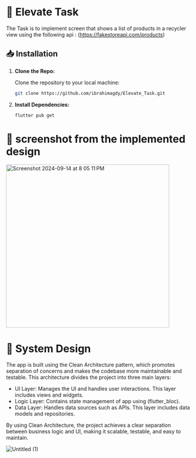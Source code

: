 # 📝 Elevate Task

  The Task is to implement screen that shows a list of products in a recycler view using the following api :
 (https://fakestoreapi.com/products)

 ## 📥  Installation

1. **Clone the Repo:**

   Clone the repository to your local machine:

   ```bash
   git clone https://github.com/ibrahimagdy/Elevate_Task.git

2. **Install Dependencies:**
   ```bash
   flutter pub get

# 📱 screenshot from the implemented design

<img width="443" alt="Screenshot 2024-09-14 at 8 05 11 PM" src="https://github.com/user-attachments/assets/60246afd-4c2a-4255-b526-78915e3fc330">

# 🎨 System Design 

The app is built using the Clean Architecture pattern, which promotes separation of concerns and makes the codebase more maintainable and testable. This architecture divides the project into three main layers:

- UI Layer: Manages the UI and handles user interactions. This layer includes views and widgets.
- Logic Layer: Contains state management of app using (flutter_bloc).
- Data Layer: Handles data sources such as APIs. This layer includes data models and repositories.

By using Clean Architecture, the project achieves a clear separation between business logic and UI, making it scalable, testable, and easy to maintain.

![Untitled (1)](https://github.com/user-attachments/assets/1d93fd06-4c15-4f81-beb5-8c5ba5cc759c)
